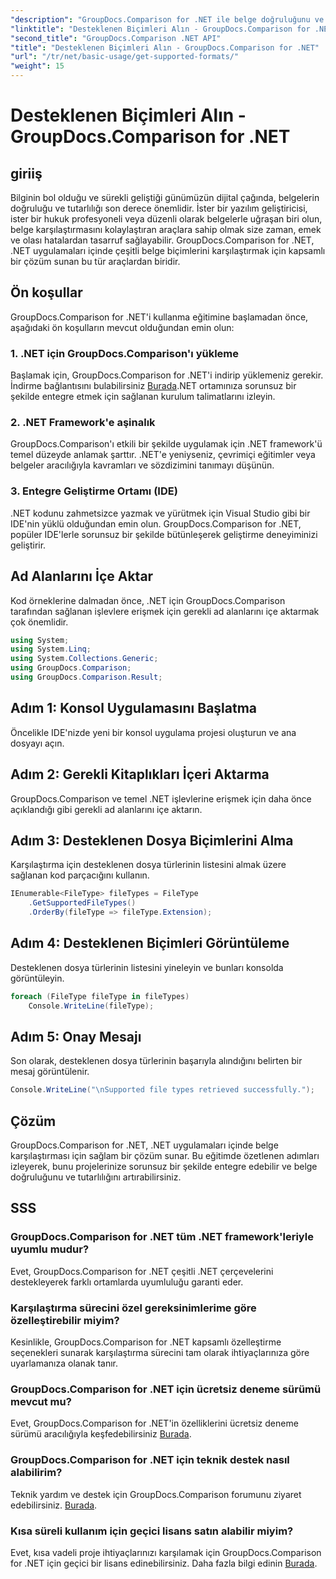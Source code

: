 ```yaml
---
"description": "GroupDocs.Comparison for .NET ile belge doğruluğunu ve tutarlılığını artırın. Bu güçlü aracı .NET uygulamalarınıza sorunsuz bir şekilde entegre edin."
"linktitle": "Desteklenen Biçimleri Alın - GroupDocs.Comparison for .NET"
"second_title": "GroupDocs.Comparison .NET API"
"title": "Desteklenen Biçimleri Alın - GroupDocs.Comparison for .NET"
"url": "/tr/net/basic-usage/get-supported-formats/"
"weight": 15
---
```


# Desteklenen Biçimleri Alın - GroupDocs.Comparison for .NET

## giriiş
Bilginin bol olduğu ve sürekli geliştiği günümüzün dijital çağında, belgelerin doğruluğu ve tutarlılığı son derece önemlidir. İster bir yazılım geliştiricisi, ister bir hukuk profesyoneli veya düzenli olarak belgelerle uğraşan biri olun, belge karşılaştırmasını kolaylaştıran araçlara sahip olmak size zaman, emek ve olası hatalardan tasarruf sağlayabilir. GroupDocs.Comparison for .NET, .NET uygulamaları içinde çeşitli belge biçimlerini karşılaştırmak için kapsamlı bir çözüm sunan bu tür araçlardan biridir.
## Ön koşullar
GroupDocs.Comparison for .NET'i kullanma eğitimine başlamadan önce, aşağıdaki ön koşulların mevcut olduğundan emin olun:
### 1. .NET için GroupDocs.Comparison'ı yükleme
Başlamak için, GroupDocs.Comparison for .NET'i indirip yüklemeniz gerekir. İndirme bağlantısını bulabilirsiniz [Burada](https://releases.groupdocs.com/comparison/net/).NET ortamınıza sorunsuz bir şekilde entegre etmek için sağlanan kurulum talimatlarını izleyin.
### 2. .NET Framework'e aşinalık
GroupDocs.Comparison'ı etkili bir şekilde uygulamak için .NET framework'ü temel düzeyde anlamak şarttır. .NET'e yeniyseniz, çevrimiçi eğitimler veya belgeler aracılığıyla kavramları ve sözdizimini tanımayı düşünün.
### 3. Entegre Geliştirme Ortamı (IDE)
.NET kodunu zahmetsizce yazmak ve yürütmek için Visual Studio gibi bir IDE'nin yüklü olduğundan emin olun. GroupDocs.Comparison for .NET, popüler IDE'lerle sorunsuz bir şekilde bütünleşerek geliştirme deneyiminizi geliştirir.

## Ad Alanlarını İçe Aktar
Kod örneklerine dalmadan önce, .NET için GroupDocs.Comparison tarafından sağlanan işlevlere erişmek için gerekli ad alanlarını içe aktarmak çok önemlidir.
```csharp
using System;
using System.Linq;
using System.Collections.Generic;
using GroupDocs.Comparison;
using GroupDocs.Comparison.Result;
```

## Adım 1: Konsol Uygulamasını Başlatma
Öncelikle IDE'nizde yeni bir konsol uygulama projesi oluşturun ve ana dosyayı açın.
## Adım 2: Gerekli Kitaplıkları İçeri Aktarma
GroupDocs.Comparison ve temel .NET işlevlerine erişmek için daha önce açıklandığı gibi gerekli ad alanlarını içe aktarın.
## Adım 3: Desteklenen Dosya Biçimlerini Alma
Karşılaştırma için desteklenen dosya türlerinin listesini almak üzere sağlanan kod parçacığını kullanın.
```csharp
IEnumerable<FileType> fileTypes = FileType
    .GetSupportedFileTypes()
    .OrderBy(fileType => fileType.Extension);
```
## Adım 4: Desteklenen Biçimleri Görüntüleme
Desteklenen dosya türlerinin listesini yineleyin ve bunları konsolda görüntüleyin.
```csharp
foreach (FileType fileType in fileTypes)
    Console.WriteLine(fileType);
```
## Adım 5: Onay Mesajı
Son olarak, desteklenen dosya türlerinin başarıyla alındığını belirten bir mesaj görüntülenir.
```csharp
Console.WriteLine("\nSupported file types retrieved successfully.");
```

## Çözüm
GroupDocs.Comparison for .NET, .NET uygulamaları içinde belge karşılaştırması için sağlam bir çözüm sunar. Bu eğitimde özetlenen adımları izleyerek, bunu projelerinize sorunsuz bir şekilde entegre edebilir ve belge doğruluğunu ve tutarlılığını artırabilirsiniz.
## SSS
### GroupDocs.Comparison for .NET tüm .NET framework'leriyle uyumlu mudur?
Evet, GroupDocs.Comparison for .NET çeşitli .NET çerçevelerini destekleyerek farklı ortamlarda uyumluluğu garanti eder.
### Karşılaştırma sürecini özel gereksinimlerime göre özelleştirebilir miyim?
Kesinlikle, GroupDocs.Comparison for .NET kapsamlı özelleştirme seçenekleri sunarak karşılaştırma sürecini tam olarak ihtiyaçlarınıza göre uyarlamanıza olanak tanır.
### GroupDocs.Comparison for .NET için ücretsiz deneme sürümü mevcut mu?
Evet, GroupDocs.Comparison for .NET'in özelliklerini ücretsiz deneme sürümü aracılığıyla keşfedebilirsiniz [Burada](https://releases.groupdocs.com/).
### GroupDocs.Comparison for .NET için teknik destek nasıl alabilirim?
Teknik yardım ve destek için GroupDocs.Comparison forumunu ziyaret edebilirsiniz. [Burada](https://forum.groupdocs.com/c/comparison/12).
### Kısa süreli kullanım için geçici lisans satın alabilir miyim?
Evet, kısa vadeli proje ihtiyaçlarınızı karşılamak için GroupDocs.Comparison for .NET için geçici bir lisans edinebilirsiniz. Daha fazla bilgi edinin [Burada](https://purchase.groupdocs.com/temporary-license/).